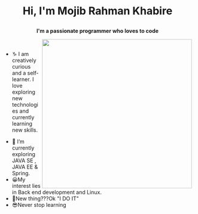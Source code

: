 <!-- Header
  <img src="https://github.com/oHTGo/oHTGo/blob/main/images/logo.svg" width="500">
  <br> -->
  <h1 align="center">

  Hi, I'm Mojib Rahman Khabire
</h1>


<p align="center">
  <b>I'm a passionate programmer who loves to code</b>
</p>

<img align='right' src="https://github.com/oHTGo/oHTGo/blob/main/images/coding.gif" width="400">
<br>

- ♑ I am creatively curious and a self-learner. I love exploring new technologies and currently learning new skills.
<!-- - 🌱 I’m currently focusing on **Backend Web Development**.
 -->
 - 🌱 I’m currently exploring JAVA SE , JAVA EE & Spring.
 - 😀My interest lies in Back end development and Linux.
 - 🤩New thing???Ok "I DO IT"
 - 😎Never stop learning
<br>
<br>




